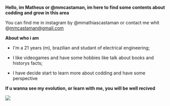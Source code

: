 **Hello, im Matheus or @mmcastaman, im here to find some contents about codding and grow in this area**

You can find me in instagram by @mmathiascastaman or contact me whit @mmcastaman@gmail.com 

**About who i am**

- I'm a 21 years (m), brazilian and studant of electrical engineering;

- I like videogames and have some hobbies like talk about books and historys facts;

- I have decide start to learn more about codding and have some perspective 

**If u wanna see my evolution, or learn with me, you will be well recived**


![](https://media.tenor.com/vXE4U1WNpc8AAAAC/sip-coffee-super-intendent-coffee.gif)
